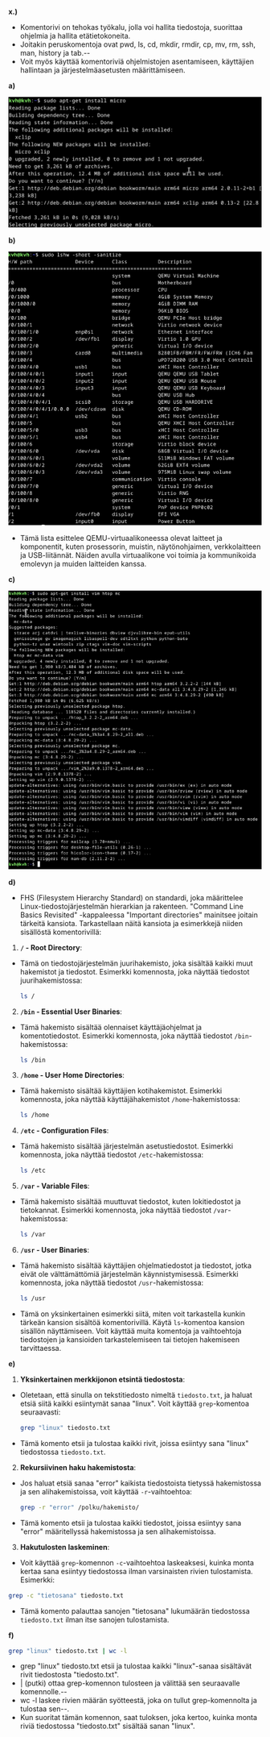 **x.)**

-  Komentorivi on tehokas työkalu, jolla voi hallita tiedostoja, suorittaa ohjelmia ja hallita etätietokoneita.
-  Joitakin peruskomentoja ovat pwd, ls, cd, mkdir, rmdir, cp, mv, rm, ssh, man, history ja tab.--
-  Voit myös käyttää komentoriviä ohjelmistojen asentamiseen, käyttäjien hallintaan ja järjestelmäasetusten määrittämiseen.

**a)**

![micro](/kuvat/h2/micro.png)

**b)**

![lshw](/kuvat/h2/lshw.png)

-  Tämä lista esittelee QEMU-virtuaalikoneessa olevat laitteet ja komponentit, kuten prosessorin, muistin, näytönohjaimen, verkkolaitteen ja USB-liitännät. Näiden avulla virtuaalikone voi toimia ja kommunikoida emolevyn ja muiden laitteiden kanssa.

**c)**

![install](/kuvat/h2/install.png)

**d)**

-  FHS (Filesystem Hierarchy Standard) on standardi, joka määrittelee Linux-tiedostojärjestelmän hierarkian ja rakenteen. "Command Line Basics Revisited" -kappaleessa "Important directories" mainitsee joitain tärkeitä kansiota. Tarkastellaan näitä kansiota ja esimerkkejä niiden sisällöstä komentorivillä:

1. **`/` - Root Directory**:
-  Tämä on tiedostojärjestelmän juurihakemisto, joka sisältää kaikki muut hakemistot ja tiedostot. Esimerkki komennosta, joka näyttää tiedostot juurihakemistossa:

   ```bash
   ls /
   ```

2. **`/bin` - Essential User Binaries**:
-  Tämä hakemisto sisältää olennaiset käyttäjäohjelmat ja komentotiedostot. Esimerkki komennosta, joka näyttää tiedostot `/bin`-hakemistossa:

   ```bash
   ls /bin
   ```

3. **`/home` - User Home Directories**:
-  Tämä hakemisto sisältää käyttäjien kotihakemistot. Esimerkki komennosta, joka näyttää käyttäjähakemistot `/home`-hakemistossa:

   ```bash
   ls /home
   ```

4. **`/etc` - Configuration Files**:
-  Tämä hakemisto sisältää järjestelmän asetustiedostot. Esimerkki komennosta, joka näyttää tiedostot `/etc`-hakemistossa:

   ```bash
   ls /etc
   ```

5. **`/var` - Variable Files**:
-  Tämä hakemisto sisältää muuttuvat tiedostot, kuten lokitiedostot ja tietokannat. Esimerkki komennosta, joka näyttää tiedostot `/var`-hakemistossa:

   ```bash
   ls /var
   ```

6. **`/usr` - User Binaries**:
-  Tämä hakemisto sisältää käyttäjien ohjelmatiedostot ja tiedostot, jotka eivät ole välttämättömiä järjestelmän käynnistymisessä. Esimerkki komennosta, joka näyttää tiedostot `/usr`-hakemistossa:

   ```bash
   ls /usr
   ```

-  Tämä on yksinkertainen esimerkki siitä, miten voit tarkastella kunkin tärkeän kansion sisältöä komentorivillä. Käytä `ls`-komentoa kansion sisällön näyttämiseen. Voit käyttää muita komentoja ja vaihtoehtoja tiedostojen ja kansioiden tarkastelemiseen tai tietojen hakemiseen tarvittaessa.

**e)**

1. **Yksinkertainen merkkijonon etsintä tiedostosta**:

-  Oletetaan, että sinulla on tekstitiedosto nimeltä `tiedosto.txt`, ja haluat etsiä siitä kaikki esiintymät sanaa "linux". Voit käyttää `grep`-komentoa seuraavasti:

   ```bash
   grep "linux" tiedosto.txt
   ```

-  Tämä komento etsii ja tulostaa kaikki rivit, joissa esiintyy sana "linux" tiedostossa `tiedosto.txt`.

2. **Rekursiivinen haku hakemistosta**:

-  Jos haluat etsiä sanaa "error" kaikista tiedostoista tietyssä hakemistossa ja sen alihakemistoissa, voit käyttää `-r`-vaihtoehtoa:

   ```bash
   grep -r "error" /polku/hakemisto/
   ```

-  Tämä komento etsii ja tulostaa kaikki tiedostot, joissa esiintyy sana "error" määritellyssä hakemistossa ja sen alihakemistoissa.

3. **Hakutulosten laskeminen**:

-   Voit käyttää `grep`-komennon `-c`-vaihtoehtoa laskeaksesi, kuinka monta kertaa sana esiintyy tiedostossa ilman varsinaisten rivien tulostamista. Esimerkki:

   ```bash
   grep -c "tietosana" tiedosto.txt
   ```

-  Tämä komento palauttaa sanojen "tietosana" lukumäärän tiedostossa `tiedosto.txt` ilman itse sanojen tulostamista.

**f)**

   ```bash
   grep "linux" tiedosto.txt | wc -l
   ```

-  grep "linux" tiedosto.txt etsii ja tulostaa kaikki "linux"-sanaa sisältävät rivit tiedostosta "tiedosto.txt".
-  | (putki) ottaa grep-komennon tulosteen ja välittää sen seuraavalle komennolle.--
-  wc -l laskee rivien määrän syötteestä, joka on tullut grep-komennolta ja tulostaa sen--.
-  Kun suoritat tämän komennon, saat tuloksen, joka kertoo, kuinka monta riviä tiedostossa "tiedosto.txt" sisältää sanan "linux".
